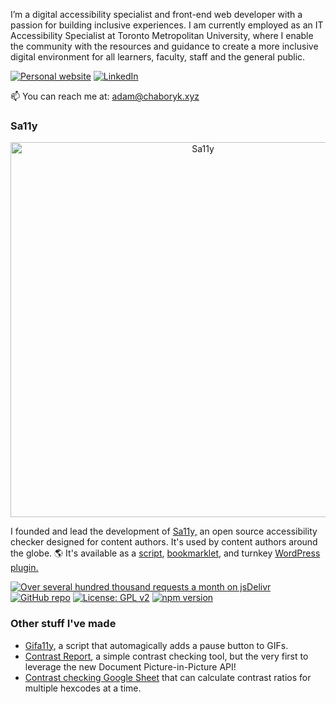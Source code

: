 I’m a digital accessibility specialist and front-end web developer with a passion for building inclusive experiences. I am currently employed as an IT Accessibility Specialist at Toronto Metropolitan University, where I enable the community with the resources and guidance to create a more inclusive digital environment for all learners, faculty, staff and the general public. 

[![Personal website](https://img.shields.io/badge/website-chaboryk.xyz-blue)](https://www.chaboryk.xyz) [![LinkedIn](https://img.shields.io/badge/LinkedIn-blue)](https://ca.linkedin.com/in/adamchaboryk)

📫 You can reach me at: [adam@chaboryk.xyz](mailto:adam@chaboryk.xyz)

### Sa11y

<div align="center">
  <img src="https://camo.githubusercontent.com/be90d58d64720d9b749877719a4180e9040cfaa398206a9d7b598c87c189d129/68747470733a2f2f72796572736f6e646d702e6769746875622e696f2f73613131792f6173736574732f6769746875622d62616e6e65722e706e67" alt="Sa11y" width="600px"/>
</div>

I founded and lead the development of [Sa11y,](https://sa11y.netlify.app) an open source accessibility checker designed for content authors. It's used by content authors around the globe. 🌎 It's available as a [script](https://sa11y.netlify.app/developers/), [bookmarklet](https://sa11y.netlify.app/bookmarklet/), and turnkey [WordPress plugin.](https://wordpress.org/plugins/sa11y/)

[![Over several hundred thousand requests a month on jsDelivr](https://data.jsdelivr.com/v1/package/gh/ryersondmp/sa11y/badge?style=rounded)](https://www.jsdelivr.com/package/gh/ryersondmp/sa11y) [![GitHub repo](https://img.shields.io/badge/GitHub-Sa11y-blue)](https://github.com/ryersondmp/sa11y) [![License: GPL v2](https://img.shields.io/badge/License-GPL_v2-blue.svg)](https://github.com/ryersondmp/sa11y/blob/master/LICENSE.md) [![npm version](https://badge.fury.io/js/sa11y.svg)](https://www.npmjs.com/package/sa11y)

### Other stuff I've made
- [Gifa11y](https://github.com/adamchaboryk/gifa11y), a script that automagically adds a pause button to GIFs.
- [Contrast Report](https://contrast.report), a simple contrast checking tool, but the very first to leverage the new Document Picture-in-Picture API!
- [Contrast checking Google Sheet](https://gist.github.com/adamchaboryk/0dd2529ea9b8480f21905aaf11d1b5a5) that can calculate contrast ratios for multiple hexcodes at a time.
